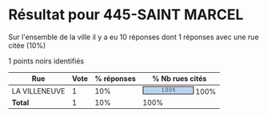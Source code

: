# Résultat pour 445-SAINT MARCEL

Sur l'ensemble de la ville il y a eu 10 réponses dont 1 réponses avec une rue citée (10%)

1 points noirs identifiés

| Rue | Vote | % réponses | % Nb rues cités|
|-----|------|------------|----------------|
| LA VILLENEUVE | 1 | 10% | <img src="../../img/bar_100.gif" />&nbsp;100%|
| **Total** | 1 | 10% | 100%|
